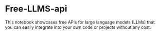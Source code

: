 # Free-LLMS-api
This notebook showcases free APIs for large language models (LLMs) that you can easily integrate into your own code or projects without any cost.
